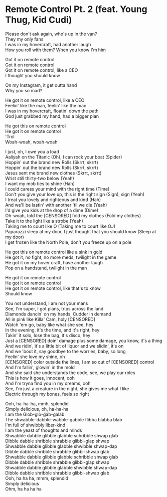 # Remote Control Pt. 2 (feat. Young Thug, Kid Cudi)

Please don't ask again, who's up in the van?  
They my only fans  
I was in my hovercraft, had another laugh  
How you roll with them? When you know I'm him  

Got it on remote control  
Got it on remote control  
Got it on remote control, like a CEO  
I thought you should know  

On my Instagram, it get outta hand  
Why you so mad?  

He got it on remote control, like a CEO  
Feelin' like the man, feelin' like the man  
I was in my hovercraft, floatin' down the path  
God just grabbed my hand, had a bigger plan  

He got this on remote control  
He got it on remote control  
'Trol  
Woah-woah, woah-woah  

I just, oh, I owe you a load  
Aaliyah on the Titanic (Oh), I can rock your boat (Spider)  
Hoppin' out the brand new Rolls (Skrrt, skrrt)  
Hoppin' out the brand new Rolls (Skrrt, skrrt)  
Jesus sent me brand new clothes (Skrrt, skrrt)  
Wrist still thirty-two below (Yeah)  
I want my mob ties to shine (Hah)  
I could caress your mind with the right time (Time)  
Don't you give your love up, this is the right sign (Sign), sign (Yeah)  
I treat you lovely and righteous and kind (Hah)  
And we'll be lastin' with another 'til we die (Yeah)  
I'd give you kids at the drop of a dime (Dime)  
Oh-woah, told the [CENSORED] fold my clothes (Fold my clothes)  
Take it to the light like a strobe (Yeah)  
Taking me to court like O (Taking me to court like OJ)  
Paparazzi sleep at my door, I just thought that you should know (Sleep at my door)  
I get frozen like the North Pole, don't you freeze up on a pole  

He got this on remote control like a sink in gold  
He got it, no fight, no more meds, twilight in the game  
He got it on my hover craft, have another laugh  
Pop on a handstand, twilight in the man  

He got it on remote control  
He got it on remote control  
He got it on remote control, like that's to know  
Should know  

You not understand, I am not your mans  
See, I'm super, I got plans, trips across the land  
Diamonds dancin' on my hands, Cudder in demand  
All in pink like Killa' Cam, holy [CENSORED]  
Watch 'em go, baby like what she see, hey  
In the evening, it's the time, and it's right, hey  
Takin' it solo, lose the bag, it's disco, hey  
Just a [CENSORED] doin' damage plus some damage, you know, it's a thing  
And we ridin', it's a little bit of liquor and we slidin', it's on  
And we 'bout it, say goodbye to the worries, baby, so long  
Feelin' she love my shine, oh  
[CENSORED] color outside the lines, I am so out of [CENSORED] control  
And I'm fallin', glowin' in the mold  
And she said she understands the code, see, we play our roles  
This is how it goes, innocent, ooh  
And I'm tryna find you in my dreams, ooh  
See, I'm just a creature in the night, she gives me what I like  
Electric through my bones, feels so right  

Ooh, ha-ha-ha, mmh, splendid  
Simply delicious, oh, ha-ha-ha  
I am the Glob-glo-gab-galab  
The shwabble-dabble-wabble-gabble flibba blabba blab  
I'm full of shwibbly liber-kind  
I am the yeast of thoughts and minds  
Shwabble dabble glibble glabble schribble shwap glab  
Dibble dabble shribble shrabble glibbi-glap shwap  
Shwabble dabble glibble glabble shwibble shwap-dap  
Dibble dabble shribble shrabble glibbi-shwap glab  
Shwabble dabble glibble glabble schribble shwap glab  
Dibble dabble shribble shrabble glibbi-glap shwap  
Shwabble dabble glibble glabble shwibble shwap-dap  
Dibble dabble shribble shrabble glibbi-shwap glab  
Ooh, ha ha ha, mmm, splendid  
Simply delicious  
Ohm, ha ha ha ha
